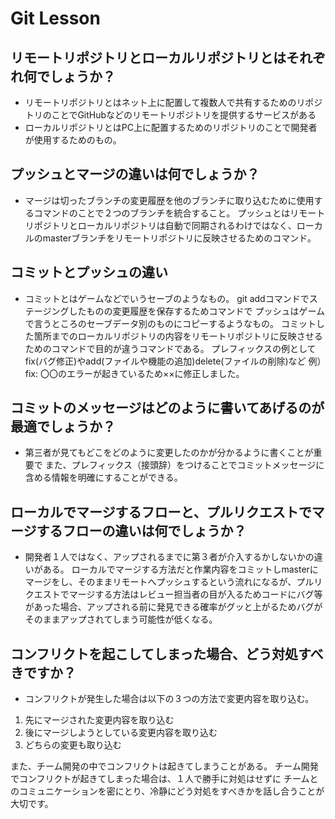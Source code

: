 # Git Lesson

## リモートリポジトリとローカルリポジトリとはそれぞれ何でしょうか？
* リモートリポジトリとはネット上に配置して複数人で共有するためのリポジトリのことでGitHubなどのリモートリポジトリを提供するサービスがある
* ローカルリポジトリとはPC上に配置するためのリポジトリのことで開発者が使用するためのもの。


## プッシュとマージの違いは何でしょうか？
* マージは切ったブランチの変更履歴を他のブランチに取り込むために使用するコマンドのことで２つのブランチを統合すること。
プッシュとはリモートリポジトリとローカルリポジトリは自動で同期されるわけではなく、ローカルのmasterブランチをリモートリポジトリに反映させるためのコマンド。



## コミットとプッシュの違い
* コミットとはゲームなどでいうセーブのようなもの。
git addコマンドでステージングしたものの変更履歴を保存するためコマンドで
プッシュはゲームで言うところのセーブデータ別のものにコピーするようなもの。
コミットした箇所までのローカルリポジトリの内容をリモートリポジトリに反映させるためのコマンドで目的が違うコマンドである。
プレフィックスの例としてfix(バグ修正)やadd(ファイルや機能の追加)delete(ファイルの削除)など
例）fix: 〇〇のエラーが起きているため××に修正しました。　

## コミットのメッセージはどのように書いてあげるのが最適でしょうか？
* 第三者が見てもどこをどのように変更したのかが分かるように書くことが重要で
また、プレフィックス（接頭辞）をつけることでコミットメッセージに含める情報を明確にすることができる。

## ローカルでマージするフローと、プルリクエストでマージするフローの違いは何でしょうか？
* 開発者１人ではなく、アップされるまでに第３者が介入するかしないかの違いがある。
ローカルでマージする方法だと作業内容をコミットしmasterにマージをし、そのままリモートへプッシュするという流れになるが、プルリクエストでマージする方法はレビュー担当者の目が入るためコードにバグ等があった場合、アップされる前に発見できる確率がグッと上がるためバグがそのままアップされてしまう可能性が低くなる。


## コンフリクトを起こしてしまった場合、どう対処すべきですか？
* コンフリクトが発生した場合は以下の３つの方法で変更内容を取り込む。
1. 先にマージされた変更内容を取り込む
2. 後にマージしようとしている変更内容を取り込む
3. どちらの変更も取り込む

また、チーム開発の中でコンフリクトは起きてしまうことがある。
チーム開発でコンフリクトが起きてしまった場合は、１人で勝手に対処はせずに
チームとのコミュニケーションを密にとり、冷静にどう対処をすべきかを話し合うことが大切です。
